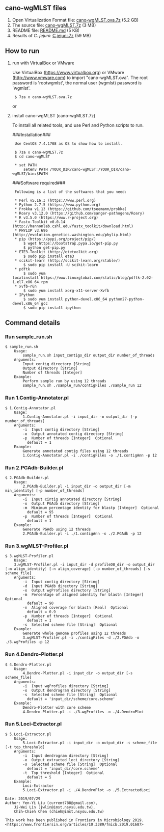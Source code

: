 ## cano-wgMLST files ##

1. Open Virtualization Format file: [cano-wgMLST.ova.7z](http://baccompare.imst.nsysu.edu.tw/download/cano-wgMLST.ova.7z) (5.2 GB)
2. The source file: [cano-wgMLST.7z](http://baccompare.imst.nsysu.edu.tw/download/cano-wgMLST.7z) (3 MB)
3. README file: [README.md](http://baccompare.imst.nsysu.edu.tw/download/README.md) (5 KB)
4. Results of _C. jejuni_: [C.jejuni.7z](http://baccompare.imst.nsysu.edu.tw/download/C.jejuni.7z) (59 MB)

## How to run ##

1. run with VirtualBox or VMware

	Use VirtualBox (<https://www.virtualbox.org>) or VMware (<http://www.vmware.com>) to import "cano-wgMLST.ova".
	The root password is 'rootwgmlst', the normal user (wgmlst) password is 'wgmlst'.

		$ 7za x cano-wgMLST.ova.7z

	or

2. install cano-wgMLST (cano-wgMLST.7z)

	To install all related tools, and use Perl and Python scripts to run.
		
	###Installation###

		Use CentOS 7.4.1708 as OS to show how to install.

		$ 7za x cano-wgMLST.7z
		$ cd cano-wgMLST

		* set PATH
			setenv PATH /YOUR_DIR/cano-wgMLST:/YOUR_DIR/cano-wgMLST/bin:$PATH

	###Software required###

		Following is a list of the softwares that you need:

		* Perl v5.16.3 (https://www.perl.org)
		* Python 2.7.5 (https://www.python.org)
		* Prokka v1.13 (https://github.com/tseemann/prokka)
		* Roary v3.12.0 (https://github.com/sanger-pathogens/Roary)
		* R v3.5.0 (https://www.r-project.org)
		* Fastx-Toolkit v0.0.14 (http://hannonlab.cshl.edu/fastx_toolkit/download.html)
		* PHYLIP v3.696 (http://evolution.genetics.washington.edu/phylip.html)
		* pip (https://pypi.org/project/pip/)
			$ wget https://bootstrap.pypa.io/get-pip.py
			$ python get-pip.py
		* ETE3-Toolkit (http://etetoolkit.org)
			$ sudo pip install ete3
		* scikit-learn (http://scikit-learn.org/stable/)
			$ sudo pip install -U scikit-learn
		* pdftk
			$ sudo yum localinstall https://www.linuxglobal.com/static/blog/pdftk-2.02-1.el7.x86_64.rpm
		* xvfb-run
			$ sudo yum install xorg-x11-server-Xvfb
		* IPython
			$ sudo yum install python-devel.x86_64 python27-python-devel.x86_64 gcc
			$ sudo pip install ipython


## Command details ##
### Run sample_run.sh ###
	
```
$ sample_run.sh
	Usage:
		sample_run.sh input_contigs_dir output_dir number_of_threads
	Arguments:
		Input contig directory [String]
		Output directory [String]
		Number of threads [Integer]
	Example: 
		Perform sample run by using 12 threads
		sample_run.sh ./sample_run/contigFiles ./sample_run 12
```


### Run 1.Contig-Annotator.pl ###
```
$ 1.Contig-Annotator.pl
	Usage:
		1.Contig-Annotator.pl -i input_dir -o output_dir [-p number_of_threads]
	Arguments:
		-i  Input contig directory [String]
		-o  Output annotated contig directory [String]
		-p  Number of threads [Integer]  Optional
		  default = 1
	Example: 
		Generate annotated contig files using 12 threads
		1.Contig-Annotator.pl -i ./contigFiles -o ./1.contigAnn -p 12
```


### Run 2.PGAdb-Builder.pl ###
```
$ 2.PGAdb-Builder.pl 
	Usage:
		2.PGAdb-Builder.pl -i input_dir -o output_dir [-m min_identity] [-p number_of_threads]
	Arguments:
		-i  Input cintig annotated directory [String]
		-o  Output PGAdb directory [String]
		-m  Minimum percentage identity for blastp [Integer]  Optional
		  default = 95
		-p  Number of threads [Integer]  Optional
		  default = 1
	Example: 
		Generate PGAdb using 12 threads
		2.PGAdb-Builder.pl -i ./1.contigAnn -o ./2.PGAdb -p 12
```


### Run 3.wgMLST-Profiler.pl ###
```
$ 3.wgMLST-Profiler.pl 
	Usage:
	3.wgMLST-Profiler.pl -i input_dir -d profileDB_dir -o output_dir [-m align_identity] [-n align_coverage] [-p number_of_threads] [-s scheme_file]
	Arguments:
		-i  Input contig directory [String]
		-d  Input PGAdb directory [String]
		-o  Output wgProfiles directory [String]
		-m  Percentage of aligned identity for blastn [Integer]  Optional
		  default = 90
		-n  Aligned coverage for blastn [Real]  Optional
		  default = 0.9
		-p  Number of threads [Integer]  Optional
		  default = 1
		-s  Selected scheme file [String]  Optional
	Example:
		Generate whole genome profiles using 12 threads
		3.wgMLST-Profiler.pl -i ./contigFiles -d ./2.PGAdb -o ./3.wgProfiles -p 12
```


### Run 4.Dendro-Plotter.pl ###
```
$ 4.Dendro-Plotter.pl 
	Usage:
		4.Dendro-Plotter.pl -i input_dir -o output_dir [-s scheme_file]
	Arguments:
		-i  Input wgProfiles directory [String]
		-o  Output dendrogram directory [String]
		-s  Selected scheme file [String]  Optional
		  default = 'input_dir/scheme/core.scheme'
	Example:
		Dendro-Plotter with core scheme
		4.Dendro-Plotter.pl -i ./3.wgProfiles -o ./4.DendroPlot
```


### Run 5.Loci-Extractor.pl ###
```
$ 5.Loci-Extractor.pl
	Usage:
		5.Loci-Extractor.pl -i input_dir -o output_dir -s scheme_file [-t top_threshold]
	Arguments:
		-i  Input dendrogram directory [String]
		-o  Output extracted loci directory [String]
		-s  Selected scheme file [String]  Optional
		  default = 'input_dir/core.scheme'
		-t  Top threshold [Integer]  Optional
		  default = 5
	Example: 
		Loci-Extractor
		5.Loci-Extractor.pl -i ./4.DendroPlot -o ./5.ExtractedLoci 
```

```
Date: 2019/07/29
Author:	Yen-Yi Liu (current788@gmail.com),
	Ji-Wei Lin (jwlin@imst.nsysu.edu.tw),
	Chih-Chieh Chen (chieh@imst.nsysu.edu.tw)

This work has been published in Frontiers in Microbiology 2019.
<https://www.frontiersin.org/articles/10.3389/fmicb.2019.01687>
```
